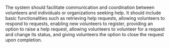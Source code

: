 The system should facilitate communication and coordination between volunteers and individuals or organizations seeking help. It should include basic functionalities such as retrieving help requests, allowing volunteers to respond to requests, enabling new volunteers to register, providing an option to raise a help request, allowing volunteers to volunteer for a request and change its status, and giving volunteers the option to close the request upon completion.

